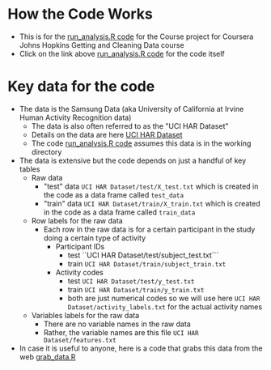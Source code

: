 # How the Code Works 
* This is for the [run_analysis.R code](./run_analysis.R) for the Course project for Coursera Johns Hopkins Getting and Cleaning Data course
* Click on the link above [run_analysis.R code](./run_analysis.R) for the code itself 

# Key data for the code
* The data is the Samsung Data (aka University of California at Irvine Human Activity Recognition data) 
  * The data is also often referred to as the "UCI HAR Dataset" 
  * Details on the data are here [UCI HAR Dataset](http://archive.ics.uci.edu/ml/datasets/Human+Activity+Recognition+Using+Smartphones)
  * The code [run_analysis.R code](./run_analysis.R) assumes this data is in the working directory
* The data is extensive but the code depends on just a handful of key tables 
  * Raw data
    * "test" data ```UCI HAR Dataset/test/X_test.txt``` which is created in the code as a data frame called ```test_data```
    * "train" data ```UCI HAR Dataset/train/X_train.txt``` which is created in the code as a data frame called ```train_data```
  * Row labels for the raw data
    * Each row in the raw data is for a certain participant in the study doing a certain type of activity
      * Participant IDs
        * test ``UCI HAR Dataset/test/subject_test.txt``` 
        * train ```UCI HAR Dataset/train/subject_train.txt```
      * Activity codes 
        * test ```UCI HAR Dataset/test/y_test.txt```
        * train ```UCI HAR Dataset/train/y_train.txt```
        * both are just numerical codes so we will use here ```UCI HAR Dataset/activity_labels.txt``` for the actual activity names 
  * Variables labels for the raw data
    * There are no variable names in the raw data  
    * Rather, the variable names are this file ```UCI HAR Dataset/features.txt```
* In case it is useful to anyone, here is a code that grabs this data from the web [grab_data.R](./grab_data.R)


